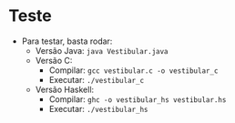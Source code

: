 # Teste

* Para testar, basta rodar:
    * Versão Java: `java Vestibular.java`
    * Versão C: 
        * Compilar: `gcc vestibular.c -o vestibular_c` 
        * Executar: `./vestibular_c`
    * Versão Haskell:
        * Compilar: `ghc -o vestibular_hs vestibular.hs`
        * Executar: `./vestibular_hs`